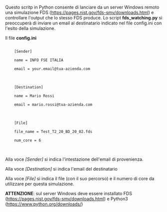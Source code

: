 Questo scritp in Python consente di lanciare da un server Windows remoto una simulazione FDS (https://pages.nist.gov/fds-smv/downloads.html) e controllare l'output che lo stesso FDS produce. 
Lo script **fds_watching.py** si preoccuperà di inviare un email al destinatario indicato nel file config.ini con l'esito della simulazione.

Il file **config.ini**

<code>
    [Sender]<br />
    name = INFO FSE ITALIA<br />
    email = your.email@tua-azienda.com<br />
</code><br />
<code>
    [Destination]<br />
    name = Mario Rossi<br />
    email = mario.rossi@tua-azienda.com<br />
</code><br />
<code>
    [File]<br />
    file_name = Test_T2_20_BD_20_02.fds<br />
    num_core = 6<br />
</code><br />

Alla voce *[Sender]* si indica l'intestazione dell'email di provenienza.

Alla voce *[Destination]* si indica l'email del destinatario

Alla voce *[File]* si indica il file (con il suo percorso) e il numero di core da utilizzare per questa simulazione.

**ATTENZIONE**: sul server Windows deve essere installato FDS (https://pages.nist.gov/fds-smv/downloads.html) e Python3 (https://www.python.org/downloads/)